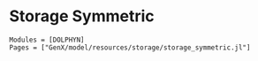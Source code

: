# Storage Symmetric
```@autodocs
Modules = [DOLPHYN]
Pages = ["GenX/model/resources/storage/storage_symmetric.jl"]
```